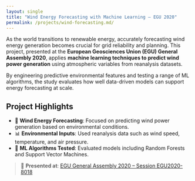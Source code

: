 ```yaml
---
layout: single
title: "Wind Energy Forecasting with Machine Learning – EGU 2020"
permalink: /projects/wind-forecasting.md/
---
```


As the world transitions to renewable energy, accurately forecasting wind energy generation becomes crucial for grid reliability and planning. This project, presented at the **European Geosciences Union (EGU) General Assembly 2020**, applies **machine learning techniques to predict wind power generation** using atmospheric variables from reanalysis datasets.

By engineering predictive environmental features and testing a range of ML algorithms, the study evaluates how well data-driven models can support energy forecasting at scale.

## Project Highlights

- 💨 **Wind Energy Forecasting**: Focused on predicting wind power generation based on environmental conditions.
- 📊 **Environmental Inputs**: Used reanalysis data such as wind speed, temperature, and air pressure.
- 🧠 **ML Algorithms Tested**: Evaluated models including Random Forests and Support Vector Machines.

> 🎤 **Presented at**: [EGU General Assembly 2020 – Session EGU2020-8018](https://meetingorganizer.copernicus.org/EGU2020/EGU2020-8018.html)
